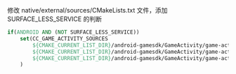 修改 native/external/sources/CMakeLists.txt 文件，添加 SURFACE_LESS_SERVICE 的判断

```cmake
if(ANDROID AND (NOT SURFACE_LESS_SERVICE))
    set(CC_GAME_ACTIVITY_SOURCES
        ${CMAKE_CURRENT_LIST_DIR}/android-gamesdk/GameActivity/game-activity/include/game-activity/GameActivity.cpp
        ${CMAKE_CURRENT_LIST_DIR}/android-gamesdk/GameActivity/game-activity/include/game-activity/native_app_glue/android_native_app_glue.c
        ${CMAKE_CURRENT_LIST_DIR}/android-gamesdk/GameActivity/game-activity/include/game-text-input/gametextinput.cpp
    )

```

